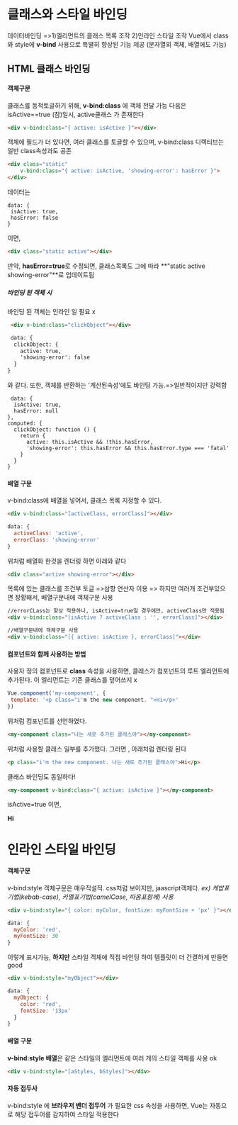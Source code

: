 # 클래스와 스타일 바인딩

 데이터바인딩 =>1)엘리먼트의 클래스 목록 조작 2)인라인 스타일 조작
 Vue에서 class와 style에 **v-bind** 사용으로 특별히 향상된 기능 제공
 (문자열외 객체, 배열에도 가능)

## HTML 클래스 바인딩
#### 객체구문
 클래스를 동적토글하기 위해, **v-bind:class** 에 객체 전달 가능
 다음은 isActive==true (참)일시, active클래스 가 존재한다
```html
<div v-bind:class="{ active: isActive }"></div>
```

 객체에 필드가 더 있다면, 여러 클래스를 토글할 수 있으며, v-bind:class 디렉티브는 일반 class속성과도 공존
 ```html
 <div class="static"
     v-bind:class="{ active: isActive, 'showing-error': hasError }">
</div>
 ```
 데이터는
 ```
 data: {
  isActive: true,
  hasError: false
}
 ```

이면,
```html
<div class="static active"></div>
```

 만약, **hasError=true**로 수정되면, 클래스목록도 그에 따라 **"static active showing-error"**로 업데이트됨

##### 바인딩 된 객체 시
 바인딩 된 객체는 인라인 일 필요 x
```html
 <div v-bind:class="clickObject"></div>
```

```html
 data: {
  clickObject: {
    active: true,
    'showing-error': false
  }
}
```
 와 같다. 또한, 객체를 반환하는 '계산된속성'에도 바인딩 가능.=>일반적이지만 강력함

```
 data: {
  isActive: true,
  hasError: null
},
computed: {
  clickObject: function () {
    return {
      active: this.isActive && !this.hasError,
      'showing-error': this.hasError && this.hasError.type === 'fatal'
    }
  }
}
```
#### 배열 구문
 v-bind:class에 배열을 넣어서, 클래스 목록 지정할 수 있다.

 ```html
 <div v-bind:class="[activeClass, errorClass]"></div>
```

```js
data: {
  activeClass: 'active',
  errorClass: 'showing-error'
}
```
위처럼 배열화 한것을 렌더링 하면 아래와 같다
```html
<div class="active showing-error"></div>
```

목록에 있는 클래스를 조건부 토글 =>삼항 연산자 이용
=> 하지만 여러개 조건부있으면 장황해서, 배열구문내에 객체구문 사용

```html
//errorCLass는 항상 적용하나, isActive=true일 경우에만, activeClass만 적용됨
<div v-bind:class="[isActive ? activeClass : '', errorClass]"></div>
```

```html
//배열구문내에 객체구문 사용
<div v-bind:class="[{ active: isActive }, errorClass]"></div>
```

#### 컴포넌트와 함께 사용하는 방법
 사용자 정의 컴포넌트로 **class** 속성을 사용하면, 클래스가 컴포넌트의 루트 엘리먼트에 추가된다.
 이 엘리먼트는 기존 클래스를 덮어쓰지 x

 ```js
 Vue.component('my-component', {
  template: '<p class="i'm the new component. ">Hi</p>'
})
```
위처럼 컴포넌트를 선언하였다.

```html
<my-component class="나는 새로 추가된 클래스야"></my-component>
```
위처럼 사용할 클래스 일부를 추가했다.
그러면 , 아래처럼 렌더링 된다
```html
<p class="i'm the new component. 나는 새로 추가된 클래스야">Hi</p>
```

클래스 바인딩도 동일하다!
```html
<my-component v-bind:class="{ active: isActive }"></my-component>
```
isActive=true 이면, **<p class="i'm the new component. active">Hi</p>**


# 인라인 스타일 바인딩

#### 객체구문
 v-bind:style 객체구문은 매우직설적. css처럼 보이지만, jaascript객체다.
_ex) 케밥표기법(kebab-case), 카멜표기법(camelCase, 따옴표함께) 사용_

```html
<div v-bind:style="{ color: myColor, fontSize: myFontSize + 'px' }"></div>
```
```js
data: {
  myColor: 'red',
  myFontSize: 30
}
```
 이렇게 표시가능, **하지만** 스타일 객체에 직접 바인딩 하여 템플릿이 더 간결하게 만들면 good
 ```html
 <div v-bind:style="myObject"></div>
```

```js
data: {
  myObject: {
    color: 'red',
    fontSize: '13px'
  }
}
```

#### 배열 구문

**v-bind:style 배열**은 같은 스타일의 엘리먼트에 여러 개의 스타일 객체를 사용 ok
```html
<div v-bind:style="[aStyles, bStyles]"></div>
```
#### 자동 접두사
v-bind:style 에 **브라우저 벤더 접두어** 가 필요한 css 속성을 사용하면, Vue는 자동으로 해당 접두어를 감지하여 스타일 적용한다
